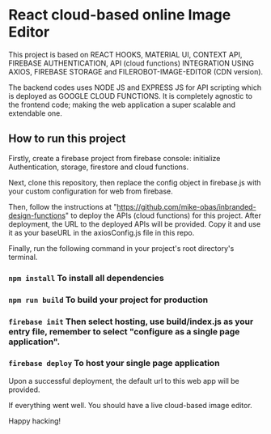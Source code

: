 # React cloud-based online Image Editor

This project is based on REACT HOOKS, MATERIAL UI, CONTEXT API, FIREBASE AUTHENTICATION, API (cloud functions) INTEGRATION USING AXIOS, FIREBASE STORAGE and FILEROBOT-IMAGE-EDITOR (CDN version).

The backend codes uses NODE JS and EXPRESS JS for API scripting which is deployed as GOOGLE CLOUD FUNCTIONS. It is completely agnostic to the frontend code; making the web application a super scalable and extendable one.

## How to run this project

Firstly, create a firebase project from firebase console: initialize Authentication, storage, firestore and cloud functions.

Next, clone this repository, then replace the config object in firebase.js with your custom configuration for web from firebase.

Then, follow the instructions at "https://github.com/mike-obas/inbranded-design-functions" to deploy the APIs (cloud functions) for this project. After deployment, the URL to the deployed APIs will be provided. Copy it and use it as your baseURL in the axiosConfig.js file in this repo.

Finally, run the following command in your project's root directory's terminal.

### `npm install` To install all dependencies
### `npm run build` To build your project for production
### `firebase init` Then select hosting, use build/index.js as your entry file, remember to select "configure as a single page application".
### `firebase deploy` To host your single page application

Upon a successful deployment, the default url to this web app will be provided.

If everything went well. You should have a live cloud-based image editor.

Happy hacking!

